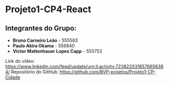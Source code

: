 # Projeto1-CP4-React
## Integrantes do Grupo:

- **Bruno Carneiro Leão** - 555563
- **Paulo Akira Okama** - 556840
- **Victor Mattenhauer Lopes Capp** - 555753


Link do vídeo: https://www.linkedin.com/feed/update/urn:li:activity:7238220318576656384/
Repositório do GitHub: https://github.com/BVP-projetos/Projeto1-CP-Cidade
